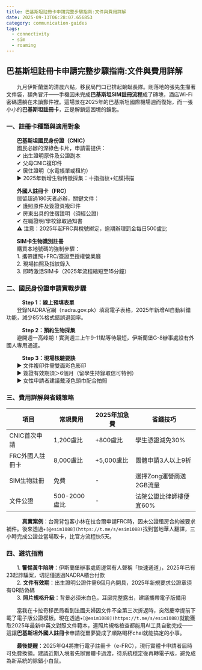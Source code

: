 ```yaml
---
title: 巴基斯坦註冊卡申請完整步驟指南:文件與費用詳解
date: 2025-09-13T06:28:07.656853
category: communication-guides
tags:
  - connectivity
  - sim
  - roaming
---
```


## 巴基斯坦註冊卡申請完整步驟指南:文件與費用詳解

　　九月伊斯蘭堡的清晨六點，移民局門口已排起蜿蜒長隊。剛落地的張先生攥著文件袋，額角冒汗——手機因未完成**巴基斯坦SIM註冊流程**成了磚塊，酒店Wi-Fi密碼還躺在未讀郵件裡。這場景在2025年的巴基斯坦國際機場週而復始，而一張小小的**巴基斯坦註冊卡**，正是解鎖這困境的鑰匙。

### 一、註冊卡種類與適用對象
　　**巴基斯坦國民身份證（CNIC）**  
　　國民必辦的深綠色卡片，申請需提供：  
　　✔ 出生證明原件及公證副本  
　　✔ 父母CNIC複印件  
　　✔ 居住證明（水電帳單或租約）  
　　▶ 2025年新增生物特徵採集：十指指紋+虹膜掃描  

　　**外國人註冊卡（FRC）**  
　　居留超過180天者必辦，關鍵文件：  
　　✔ 護照原件及簽證頁複印件  
　　✔ 房東出具的住宿證明（須經公證）  
　　✔ 在職證明/學校錄取通知書  
　　⚠️ 注意：2025年起FRC與稅號綁定，逾期辦理罰金每日500盧比  

　　**SIM卡生物識別註冊**  
　　購買本地號碼的強制步驟：  
　　1. 攜帶護照+FRC/簽證至授權營業廳  
　　2. 現場拍照及指紋錄入  
　　3. 即時激活SIM卡（2025年流程縮短至15分鐘）  

### 二、國民身份證申請實戰步驟
　　　**Step 1：線上預填表單**  
　　登錄NADRA官網（nadra.gov.pk）填寫電子表格，2025年新增AI自動糾錯功能，減少85%格式錯誤退回率。  

　　　**Step 2：預約生物採集**  
　　避開週一高峰期！實測週三上午9-11點等待最短，伊斯蘭堡G-8辦事處設有外國人專用通道。  

　　　**Step 3：現場核驗要訣**  
　　▶ 文件複印件需雙面彩色影印  
　　▶ 簽證有效期須＞6個月（留學生持錄取信可特例）  
　　▶ 女性申請者建議戴淺色頭巾配合拍照  

### 三、費用詳解與省錢策略
| 項目                | 常規費用       | 2025年加急費   | 省錢技巧               |
|---------------------|---------------|---------------|-----------------------|
| CNIC首次申請        | 1,200盧比     | +800盧比      | 學生憑證減免30%       |
| FRC外國人註冊卡     | 8,000盧比     | +5,000盧比    | 團體申請3人以上9折    |
| SIM生物註冊        | 免費          | -             | 選擇Zong運營商送2GB流量 |
| 文件公證            | 500-2000盧比  | -             | 法院公證比律師樓便宜60%|

　　　**真實案例**：台灣背包客小林在拉合爾申請FRC時，因未公證租房合約被要求補件。後來透過`✈[@esim1088](https://t.me/s/esim1088)`找到當地華人翻譯，三小時完成公證並當場取卡，比官方流程快5天。

### 四、避坑指南
　　1. **警惕黃牛陷阱**：伊斯蘭堡辦事處周邊常有人聲稱「快速通道」，2025年已有23起詐騙案，切記僅透過NADRA櫃台付款  
　　2. **文件有效期**：出生證明公證件需6個月內開具，2025年新規要求公證章須有QR防偽碼  
　　3. **照片規格升級**：背景必須米白色，耳廓完整露出，建議攜帶電子版備用  

　　當我在卡拉奇移民局看到法國夫婦因文件不全第三次折返時，突然慶幸提前下載了電子版公證模板。現在透過`✈[@esim1088](https://t.me/s/esim1088)`就能獲取2025年最新中英文對照文件範本，連照片規格檢查都能用AI工具自動完成——這讓**巴基斯坦外國人註冊卡**申請從噩夢變成了順路喝杯chai就能搞定的小事。  

　　**最後提醒**：2025年Q4將推行電子註冊卡（e-FRC），現行實體卡申請者屆時可免費換領。建議近期入境者先辦實體卡過渡，待系統穩定後再轉電子版，避免成為新系統的除錯小白鼠。